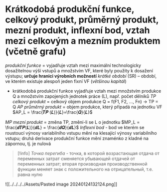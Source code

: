 # Krátkodobá produkční funkce, celkový produkt, průměrný produkt, mezní produkt, inflexní bod, vztah mezi celkovým a mezním produktem (včetně grafu)

*produkční funkce* = vyjadřuje vztah mezi maximální technologicky dosažitelnou výší vstupů a množstvím VF, které byly použity k dosažení výstupu; **určuje hranici výrobních možností**
*krátké období* (SR) – období, ve kterém existuje alespoň jeden fixní VF (*většinou kapitál*)
- krátkodobá produkční funkce vyjadřuje vztah mezi množstvím produkce Q a množstvím zapojených jednotek práce (L), např. počet dělníků
*TP celkový produkt* = celkový objem produkce Q = f(F1, F2, …, Fn) → TP = Q
*AP průměrný produkt* = objem produkce, který připadá na jednotku VF
$AP_L = \frac{𝑻𝑷 (𝑳)}{𝑳}=\frac{𝑸}{𝑳}$ 

*MP mezní produkt* = změna TP, změní-li se L o jednotku
$MP_L = \frac{𝒅𝑻𝑷(𝑳)}{𝒅𝑳} = \frac{𝒅𝑸}{𝒅𝑳}$ 
*Inflexní bod* - bod ve kterém se roustoucí výnosy variabilního vstupu mění na klesající výnosy variabilního vstupu; druhá derivace produkční funkce mění znaménko z kladné na zápornou, tj. je nulová

>[!info]
>*Точка перегиба* - точка, в которой возрастающая отдача от переменных затрат сменяется убывающей отдачей от переменных затрат; вторая производная производственной функции меняет знак с положительного на отрицательный, т.е. равна нулю

![[../../../../Assets/Pasted image 20240124132124.png]]
